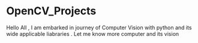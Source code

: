# OpenCV_Projects
Hello All ,
I am embarked in journey of Computer Vision with python and its wide applicable liabraries .
Let me know more computer and its vision
